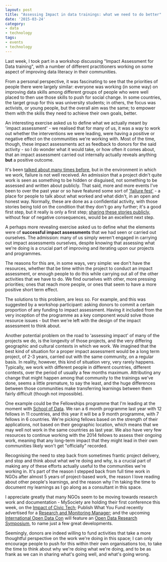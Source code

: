 ```yaml
---
layout: post
title: "Assessing Impact in data trainings: what we need to do better"
date: '2015-03-24'
category:
- data
- technology
tags:
- events
- technology
---
```


Last week, I took part in a workshop discussing "Impact Assessment for Data training", with a number of different practitioners working on some aspect of improving data literacy in their communities. 

From a personal perspective, it was fascinating to see that the priorities of people there were largely similar: everyone was working (in some way) on improving data skills among different groups of people who were well placed to then use those skills to push for social change. In some countries, the target group for this was university students; in others, the focus was activists, or young people, but the overall aim was the same; to empower them with the skills they need to achieve their own goals, better. 

An interesting exercise asked us to define what we actually meant by 'impact assessment' - we realised that for many of us, it was a way to work out whether the interventions we were leading, were having a positive or negative effect on the communities we're working with. Most of the time, though, these impact assessments act as feedback to donors for the said activity - so I do wonder what it would take, or how often it comes about, that an impact assessment carried out internally actually reveals anything **but** a positive outcome.

<!--more-->

It's been [talked about many times before](http://code4sa.org/2014/08/29/what-ngos-can-learn-from-start-ups-about-failure.html), but in the environment in which we work, failure is not well received. An admission that a project didn't quite work is seen as something to be hidden or disguised, not something to be assessed and written about publicly. That said, more and more events I've been to over the past year or so have featured some sort of ['failure fest'](https://www.techchange.org/2014/12/12/fail-fest-2014-lessons-online-learning-mistakes/) - a place for people to talk about what worked and what didn't, in an open and honest way. Normally, these are done as a confidential activity, with those stories being told on the condition that they don't go any further; it's a good first step, but it really is only a first step; [sharing these stories publicly](https://www.admittingfailure.org/), without fear of negative consequences, would be an excellent next step.

A perhaps more revealing exercise asked us to define what the elements were of **successful impact assessments** that we had seen or carried out ourselves. The admission: many of us simply weren't engaged in carrying out impact assessments ourselves, despite knowing that assessing what we're doing is a crucial part of improving and iterating upon our projects and programmes.

The reasons for this are, in some ways, very simple: we don't have the resources, whether that be time within the project to conduct an impact assessment, or enough people to do this while carrying out all of the other activities that we have to do. We find ourselves with other, more pressing priorities; ones that reach more people, or ones that seem to have a more positive short term effect.

The solutions to this problem, are less so. For example, and this was suggested by a workshop participant: asking donors to commit a certain proportion of any funding to impact assessment. Having it included from the very inception of the programme as a key component would solve those resource issues - but then we're left with the design of the impact assessment to think about. 

Another potential problem on the road to 'assessing impact' of many of the projects we do, is the longevity of those projects, and the very differing geographic and cultural contexts in which we work. We imagined that the best kind of situation for a proper impact assessment would be a long term project, of 2-3 years, carried out with the same community, on a regular basis. In reality, however, this kind of situation very, very rarely happens. Typically, we work with different people in different countries, different contexts, over the period of usually a few months maximum. Attributing any change that might happen among that community to the trainings we've done, seems a little premature, to say the least, and the huge differences between those communities make transferring learnings between them fairly difficult (though not impossible).

One example could be the Fellowships programme that I'm leading at the moment with [School of Data](http://schoolofdata.org). We ran a 6 month programme last year with 12 fellows in 11 countries, and this year it will be a 9 month programme, with 7 fellows in 6 countries. We're picking fellows based on the strength of their applications, not based on their geographic location, which means that we may well not work in the same countries as last year. We also have very few resources to continue working with the 2014 fellows to assess their ongoing work, meaning that any long-term impact that they might lead in their own communities likely won't get "officially" recorded.

Recognising the need to step back from sometimes frantic project delivery, and stop and think about what we're doing and why, is a crucial part of making any of these efforts actually useful to the communities we're working in. It's part of the reason I stepped back from full time work in NGOs after almost 5 years of project-based work, the reason I love reading about other people's learnings, and the reason why I'm taking the time to document my learnings as I go along as a consultant in this space.

I appreciate greatly that many NGOs seem to be moving towards research work and documentation - MySociety are holding their first conference this week, on the [Impact of Civic Tech](https://www.mysociety.org/research/tictec2015/); Publish What You Fund recently advertised for a [Research and Monitoring Manager](http://www.publishwhatyoufund.org/about-us/vacancies/); and the upcoming [International Open Data Con](http://opendatacon.org/) will feature an [Open Data Research Symposium](http://www.opendataresearch.org/project/2015/symposium), to name just a few great developments.

Seemingly, donors are indeed willing to fund activities that take a more thoughtful perspective on the work we're doing in this space; I can only encourage people to push for this within their own organisations too, to take the time to think about why we're doing what we're doing, and to be as frank as we can in sharing what's going well, and what's going wrong.


